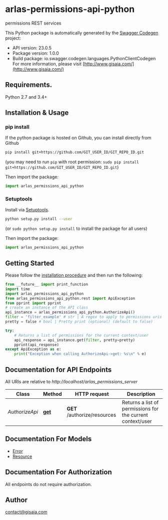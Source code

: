 # arlas-permissions-api-python
permissions REST services

This Python package is automatically generated by the [Swagger Codegen](https://github.com/swagger-api/swagger-codegen) project:

- API version: 23.0.5
- Package version: 1.0.0
- Build package: io.swagger.codegen.languages.PythonClientCodegen
For more information, please visit [http://www.gisaia.com/](http://www.gisaia.com/)

## Requirements.

Python 2.7 and 3.4+

## Installation & Usage
### pip install

If the python package is hosted on Github, you can install directly from Github

```sh
pip install git+https://github.com/GIT_USER_ID/GIT_REPO_ID.git
```
(you may need to run `pip` with root permission: `sudo pip install git+https://github.com/GIT_USER_ID/GIT_REPO_ID.git`)

Then import the package:
```python
import arlas_permissions_api_python 
```

### Setuptools

Install via [Setuptools](http://pypi.python.org/pypi/setuptools).

```sh
python setup.py install --user
```
(or `sudo python setup.py install` to install the package for all users)

Then import the package:
```python
import arlas_permissions_api_python
```

## Getting Started

Please follow the [installation procedure](#installation--usage) and then run the following:

```python
from __future__ import print_function
import time
import arlas_permissions_api_python
from arlas_permissions_api_python.rest import ApiException
from pprint import pprint
# create an instance of the API class
api_instance = arlas_permissions_api_python.AuthorizeApi()
filter = 'filter_example' # str | A regex to apply to permissions uris in order to filter the returned list.
pretty = false # bool | Pretty print (optional) (default to false)

try:
    # Returns a list of permissions for the current context/user
    api_response = api_instance.get(filter, pretty=pretty)
    pprint(api_response)
except ApiException as e:
    print("Exception when calling AuthorizeApi->get: %s\n" % e)

```

## Documentation for API Endpoints

All URIs are relative to *http://localhost/arlas_permissions_server*

Class | Method | HTTP request | Description
------------ | ------------- | ------------- | -------------
*AuthorizeApi* | [**get**](docs/AuthorizeApi.md#get) | **GET** /authorize/resources | Returns a list of permissions for the current context/user


## Documentation For Models

 - [Error](docs/Error.md)
 - [Resource](docs/Resource.md)


## Documentation For Authorization

 All endpoints do not require authorization.


## Author

contact@gisaia.com


